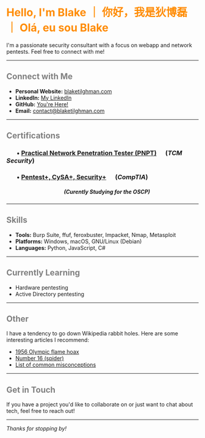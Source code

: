 # <span style="color:darkorange"> Hello, I'm Blake ｜ 你好，我是狄博磊 ｜ Olá, eu sou Blake </span>

I'm a passionate security consultant with a focus on webapp and network pentests.
Feel free to connect with me!

---

## <span style="color:grey"> Connect with Me </span>

- **Personal Website:** [blaketilghman.com](https://blaketilghman.com)
- **LinkedIn:** [My LinkedIn](https://linkedin.com/in/btilghman)
- **GitHub:** [You're Here!](https://github.com/blaketilghman)
- **Email:** [contact@blaketilghman.com](mailto:contact@blaketilghman.com)

---

## <span style="color:grey"> Certifications </span>
###  <p style="text-align:left;"> &nbsp;&nbsp;&nbsp;&nbsp;&nbsp;&nbsp; &bull; [Practical Network Penetration Tester (PNPT)](https://www.credential.net/91155ded-c3bd-434e-af8c-d005cea099b9) &nbsp;&nbsp;&nbsp;&nbsp; (<i>TCM Security</i>) </p>
###  <p style="text-align:left;"> &nbsp;&nbsp;&nbsp;&nbsp;&nbsp;&nbsp; &bull; [Pentest+, CySA+, Security+](https://www.credly.com/users/blake-tilghman) &nbsp;&nbsp;&nbsp;&nbsp; (<i>CompTIA</i>) </p>

##### <p style="text-align:center;">&nbsp;&nbsp;&nbsp;&nbsp;&nbsp;&nbsp; (Curently Studying for the OSCP) <span style="float:right;">  </span> </p>

---

## <span style="color:grey"> Skills </span>

- **Tools:** Burp Suite, ffuf, feroxbuster, Impacket, Nmap, Metasploit
- **Platforms:** Windows, macOS, GNU/Linux (Debian)
- **Languages:** Python, JavaScript, C#

---

## <span style="color:grey"> Currently Learning </span>

- Hardware pentesting
- Active Directory pentesting

---

## <span style="color:grey"> Other </span>

I have a tendency to go down Wikipedia rabbit holes. Here are some interesting articles I recommend:

- [1956 Olympic flame hoax](https://www.google.com/url?sa=t&source=web&rct=j&opi=89978449&url=https://en.wikipedia.org/wiki/1956_Olympic_flame_hoax)
- [Number 16 (spider)](https://www.google.com/url?sa=t&source=web&rct=j&opi=89978449&url=https://en.wikipedia.org/wiki/Number_16_(spider))
- [List of common misconceptions](https://en.wikipedia.org/wiki/List_of_common_misconceptions)

---

## <span style="color:grey"> Get in Touch </span>

If you have a project you'd like to collaborate on or just want to chat about tech, feel free to reach out!

---

*Thanks for stopping by!*
